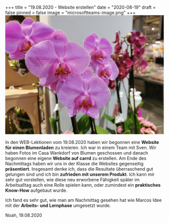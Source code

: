 +++
title = "19.08.2020 - Website erstellen"
date = "2020-08-19"
draft = false
pinned = false
image = "microsoftteams-image.png"
+++
![Blume aus dem Casa Wankdorf](microsoftteams-image.png)

In den WEB-Lektionen vom 19.08.2020 haben wir begonnen eine **Website für einen Blumenladen** zu kreieren. Ich war in einem Team mit Sven. Wir haben Fotos im Casa Wankdorf von Blumen geschossen und danach begonnen eine eigene **Website auf carrd** zu erstellen. Am Ende des Nachmittags haben wir uns in der Klasse die Websites gegenseitig **präsentiert**. Insgesamt denke ich, dass die Resultate überraschend gut gelungen sind und ich bin **zufrieden mit unserem Produkt**. Ich kann mir sehr gut vorstellen, wie diese neu erworbene Fähigkeit später im Arbeitsalltag auch eine Rolle spielen kann, oder zumindest ein **praktisches Know-How** aufgebaut wurde.

Ich fand es sehr gut, wie man am Nachmittag gesehen hat wie Marcos Idee mit der **Arbeits- und Lernphase** umgesetzt wurde.

Noah, 19.08.2020
